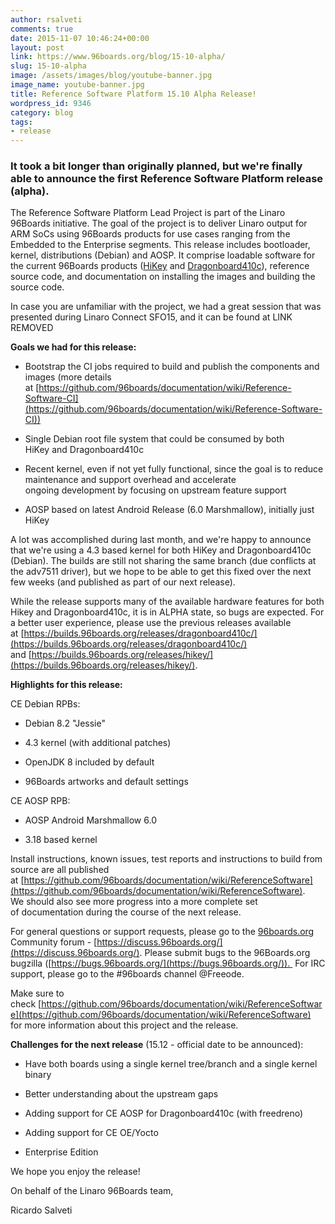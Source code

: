 ```yaml
---
author: rsalveti
comments: true
date: 2015-11-07 10:46:24+00:00
layout: post
link: https://www.96boards.org/blog/15-10-alpha/
slug: 15-10-alpha
image: /assets/images/blog/youtube-banner.jpg
image_name: youtube-banner.jpg
title: Reference Software Platform 15.10 Alpha Release!
wordpress_id: 9346
category: blog
tags:
- release
---
```


### It took a bit longer than originally planned, but we're finally able to announce the first Reference Software Platform release (alpha).


The Reference Software Platform Lead Project is part of the Linaro 96Boards initiative. The goal of the project is to deliver Linaro output for ARM SoCs using 96Boards products for use cases ranging from the Embedded to the Enterprise segments. This release includes bootloader, kernel, distributions (Debian) and AOSP. It comprise loadable software for the current 96Boards products ([HiKey](/product/hikey/) and [Dragonboard410c](/product/dragonboard410c/)), reference source code, and documentation on installing the images and building the source code.

In case you are unfamiliar with the project, we had a great session that was presented during Linaro Connect SFO15, and it can be found at
LINK REMOVED

**Goals we had for this release:**




  * Bootstrap the CI jobs required to build and publish the components and images (more details at [https://github.com/96boards/documentation/wiki/Reference-Software-CI](https://github.com/96boards/documentation/wiki/Reference-Software-CI))


  * Single Debian root file system that could be consumed by both HiKey and Dragonboard410c


  * Recent kernel, even if not yet fully functional, since the goal is to reduce maintenance and support overhead and accelerate ongoing development by focusing on upstream feature support


  * AOSP based on latest Android Release (6.0 Marshmallow), initially just HiKey


A lot was accomplished during last month, and we're happy to announce that we're using a 4.3 based kernel for both HiKey and Dragonboard410c (Debian). The builds are still not sharing the same branch (due conflicts at the adv7511 driver), but we hope to be able to get this fixed over the next few weeks (and published as part of our next release).

While the release supports many of the available hardware features for both Hikey and Dragonboard410c, it is in ALPHA state, so bugs are expected. For a better user experience, please use the previous releases available at [https://builds.96boards.org/releases/dragonboard410c/](https://builds.96boards.org/releases/dragonboard410c/) and [https://builds.96boards.org/releases/hikey/](https://builds.96boards.org/releases/hikey/).

**Highlights for this release:**

CE Debian RPBs:




  * Debian 8.2 "Jessie"


  * 4.3 kernel (with additional patches)


  * OpenJDK 8 included by default


  * 96Boards artworks and default settings


CE AOSP RPB:


  * AOSP Android Marshmallow 6.0


  * 3.18 based kernel


Install instructions, known issues, test reports and instructions to build from source are all published at [https://github.com/96boards/documentation/wiki/ReferenceSoftware](https://github.com/96boards/documentation/wiki/ReferenceSoftware). We should also see more progress into a more complete set of documentation during the course of the next release.

For general questions or support requests, please go to the [96boards.org](https://96boards.org/) Community forum - [https://discuss.96boards.org/](https://discuss.96boards.org/).
Please submit bugs to the 96Boards.org bugzilla ([https://bugs.96boards.org/](https://bugs.96boards.org/)).  For IRC support, please go to the #96boards channel @Freeode.

Make sure to check [https://github.com/96boards/documentation/wiki/ReferenceSoftware](https://github.com/96boards/documentation/wiki/ReferenceSoftware) for more information about this project and the release.

**Challenges for the next release** (15.12 - official date to be announced):




  * Have both boards using a single kernel tree/branch and a single kernel binary


  * Better understanding about the upstream gaps


  * Adding support for CE AOSP for Dragonboard410c (with freedreno)


  * Adding support for CE OE/Yocto


  * Enterprise Edition


We hope you enjoy the release!

On behalf of the Linaro 96Boards team,

Ricardo Salveti
